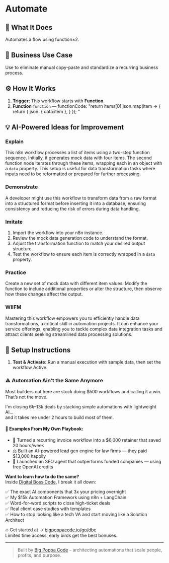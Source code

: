 # Automate
  ## 🚀 What It Does
  Automates a flow using function×2.
  
  ## 💼 Business Use Case
  Use to eliminate manual copy-paste and standardize a recurring business process.
  
  ## ⚙️ How It Works
  1. **Trigger:** This workflow starts with **Function**.
  2. **Function** `function` — functionCode: "return items[0].json.map(item => {
  return {
    json: {
      data:item
    },
  }
});
"
  
  ## 💡 AI-Powered Ideas for Improvement
  ### Explain
This n8n workflow processes a list of items using a two-step function sequence. Initially, it generates mock data with four items. The second function node iterates through these items, wrapping each in an object with a `data` property. This setup is useful for data transformation tasks where inputs need to be reformatted or prepared for further processing.

### Demonstrate
A developer might use this workflow to transform data from a raw format into a structured format before inserting it into a database, ensuring consistency and reducing the risk of errors during data handling.

### Imitate
1. Import the workflow into your n8n instance.
2. Review the mock data generation code to understand the format.
3. Adjust the transformation function to match your desired output structure.
4. Test the workflow to ensure each item is correctly wrapped in a `data` property.

### Practice
Create a new set of mock data with different item values. Modify the function to include additional properties or alter the structure, then observe how these changes affect the output.

### WIIFM
Mastering this workflow empowers you to efficiently handle data transformations, a critical skill in automation projects. It can enhance your service offerings, enabling you to tackle complex data integration tasks and attract clients seeking streamlined data processing solutions.
  
  ## 🔧 Setup Instructions
  1. **Test & Activate:** Run a manual execution with sample data, then set the workflow Active.
  
### ⚠️ Automation Ain’t the Same Anymore

Most builders out here are stuck doing $500 workflows and calling it a win.  
That’s not the move.  

I'm closing $6k–$13k deals by stacking simple automations with lightweight AI...  
and it takes me under 2 hours to build most of them.

#### 🧠 Examples From My Own Playbook:
- 🔁 Turned a recurring invoice workflow into a $6,000 retainer that saved 20 hours/week  
- ⚖️ Built an AI-powered lead gen engine for law firms — they paid $13,000 happily  
- 🚀 Launched an SEO agent that outperforms funded companies — using free OpenAI credits  

**Want to learn how to do the same?**  
Inside [Digital Boss Code](https://bigpoppacode.io/go/dbc), I break it all down:

✅ The exact AI components that 3x your pricing overnight  
✅ My $15k Automation Framework using n8n + LangChain  
✅ Word-for-word scripts to close high-ticket deals  
✅ Real client case studies with templates  
✅ How to stop looking like a tech VA and start moving like a Solution Architect  

🔥 Get started at → [bigpoppacode.io/go/dbc](https://bigpoppacode.io/go/dbc)  
Limited time access, early birds get the best bonuses.

---
> Built by [Big Poppa Code](https://bigpoppacode.io) – architecting automations that scale people, profits, and purpose.
  